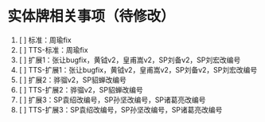 # 实体牌相关事项（待修改）

1. [ ] 标准：周瑜fix
2. [ ] TTS-标准：周瑜fix
3. [ ] 扩展1：张让bugfix，黄钺v2，皇甫嵩v2，SP刘备v2，SP刘宏改编号
4. [ ] TTS-扩展1：张让bugfix，黄钺v2，皇甫嵩v2，SP刘备v2，SP刘宏改编号
5. [ ] 扩展2：骅骝v2，SP貂蝉改编号
6. [ ] TTS-扩展2：骅骝v2，SP貂蝉改编号
7. [ ] 扩展3：SP袁绍改编号，SP孙坚改编号，SP诸葛亮改编号
8. [ ] TTS-扩展3：SP袁绍改编号，SP孙坚改编号，SP诸葛亮改编号
